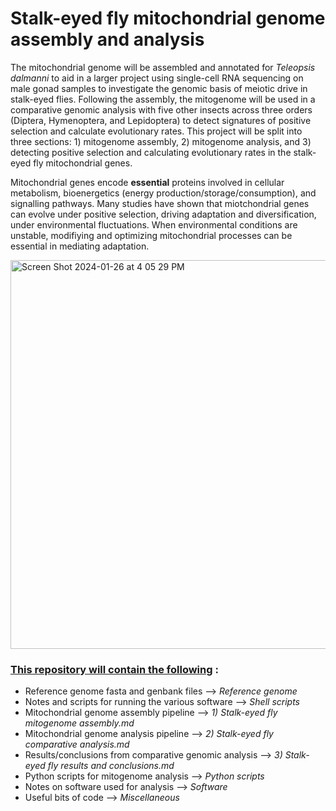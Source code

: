 # Stalk-eyed fly mitochondrial genome assembly and analysis 
The mitochondrial genome will be assembled and annotated for _Teleopsis dalmanni_ to aid in a larger project using single-cell RNA sequencing on male gonad samples to investigate the genomic basis of meiotic drive in stalk-eyed flies. Following the assembly, the mitogenome will be used in a comparative genomic  analysis with five other insects across three orders (Diptera, Hymenoptera, and Lepidoptera) to detect signatures of positive selection and calculate evolutionary rates. This project will be split into three sections: 1) mitogenome assembly, 2) mitogenome analysis, and 3) detecting positive selection and calculating evolutionary rates in the stalk-eyed fly mitochondrial genes.

Mitochondrial genes encode **essential** proteins involved in cellular metabolism, bioenergetics (energy production/storage/consumption), and signalling pathways. Many studies have shown that miotchondrial genes can evolve under positive selection, driving adaptation and diversification, under environmental fluctuations. When environmental conditions are unstable, modifiying and optimizing mitochondrial processes can be essential in mediating adaptation.

<img width="622" alt="Screen Shot 2024-01-26 at 4 05 29 PM" src="https://github.com/sylviemarie/Stalk-Eyed-Fly-Genomics/assets/116887272/bc4b81ab-338a-447b-9c5a-2390e42ac5d7">

### <ins> This repository will contain the following</ins> : 
- Reference genome fasta and genbank files                       --> _Reference genome_
- Notes and scripts for running the various software             --> _Shell scripts_
- Mitochondrial genome assembly pipeline                         --> _1) Stalk-eyed fly mitogenome assembly.md_
- Mitochondrial genome analysis pipeline                         --> _2) Stalk-eyed fly comparative analysis.md_
- Results/conclusions from comparative genomic analysis          --> _3) Stalk-eyed fly results and conclusions.md_
- Python scripts for mitogenome analysis                         --> _Python scripts_
- Notes on software used for analysis                            --> _Software_
- Useful bits of code                                            --> _Miscellaneous_

